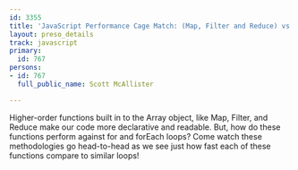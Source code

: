 ```yaml
---
id: 3355
title: 'JavaScript Performance Cage Match: (Map, Filter and Reduce) vs For Loop'
layout: preso_details
track: javascript
primary:
  id: 767
persons:
- id: 767
  full_public_name: Scott McAllister

---
```

Higher-order functions built in to the Array object, like Map, Filter, and Reduce make our code more declarative and readable. But, how do these functions perform against for and forEach loops? Come watch these methodologies go head-to-head as we see just how fast each of these functions compare to similar loops!